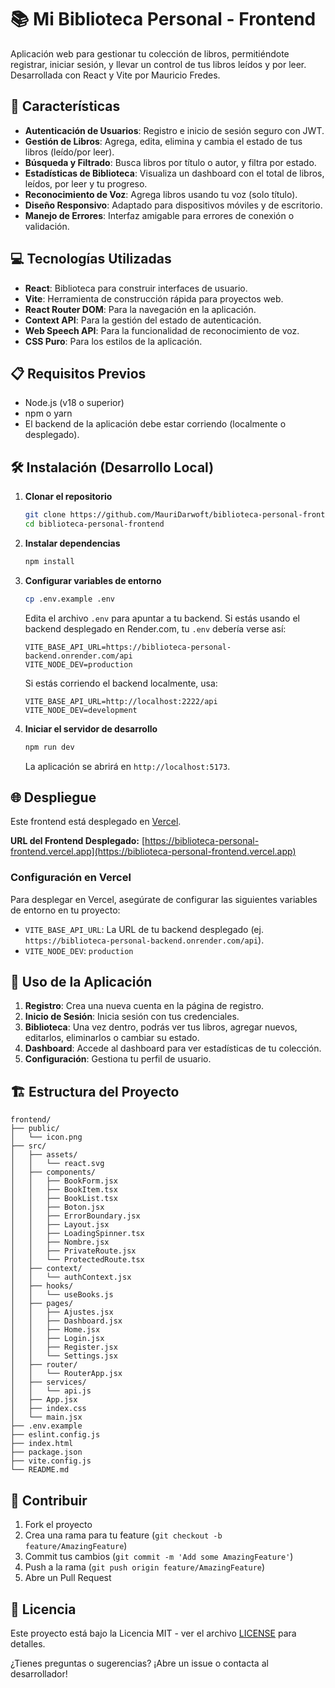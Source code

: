 # 📚 Mi Biblioteca Personal - Frontend

Aplicación web para gestionar tu colección de libros, permitiéndote registrar, iniciar sesión, y llevar un control de tus libros leídos y por leer. Desarrollada con React y Vite por Mauricio Fredes.

## 🚀 Características

- **Autenticación de Usuarios**: Registro e inicio de sesión seguro con JWT.
- **Gestión de Libros**: Agrega, edita, elimina y cambia el estado de tus libros (leído/por leer).
- **Búsqueda y Filtrado**: Busca libros por título o autor, y filtra por estado.
- **Estadísticas de Biblioteca**: Visualiza un dashboard con el total de libros, leídos, por leer y tu progreso.
- **Reconocimiento de Voz**: Agrega libros usando tu voz (solo título).
- **Diseño Responsivo**: Adaptado para dispositivos móviles y de escritorio.
- **Manejo de Errores**: Interfaz amigable para errores de conexión o validación.

## 💻 Tecnologías Utilizadas

- **React**: Biblioteca para construir interfaces de usuario.
- **Vite**: Herramienta de construcción rápida para proyectos web.
- **React Router DOM**: Para la navegación en la aplicación.
- **Context API**: Para la gestión del estado de autenticación.
- **Web Speech API**: Para la funcionalidad de reconocimiento de voz.
- **CSS Puro**: Para los estilos de la aplicación.

## 📋 Requisitos Previos

- Node.js (v18 o superior)
- npm o yarn
- El backend de la aplicación debe estar corriendo (localmente o desplegado).

## 🛠️ Instalación (Desarrollo Local)

1. **Clonar el repositorio**
   ```bash
   git clone https://github.com/MauriDarwoft/biblioteca-personal-frontend.git
   cd biblioteca-personal-frontend
   ```

2. **Instalar dependencias**
   ```bash
   npm install
   ```

3. **Configurar variables de entorno**
   ```bash
   cp .env.example .env
   ```
   
   Edita el archivo `.env` para apuntar a tu backend. Si estás usando el backend desplegado en Render.com, tu `.env` debería verse así:
   ```env
   VITE_BASE_API_URL=https://biblioteca-personal-backend.onrender.com/api
   VITE_NODE_DEV=production
   ```
   
   Si estás corriendo el backend localmente, usa:
   ```env
   VITE_BASE_API_URL=http://localhost:2222/api
   VITE_NODE_DEV=development
   ```

4. **Iniciar el servidor de desarrollo**
   ```bash
   npm run dev
   ```
   La aplicación se abrirá en `http://localhost:5173`.

## 🌐 Despliegue

Este frontend está desplegado en [Vercel](https://vercel.com/).

**URL del Frontend Desplegado:** [https://biblioteca-personal-frontend.vercel.app](https://biblioteca-personal-frontend.vercel.app)

### Configuración en Vercel

Para desplegar en Vercel, asegúrate de configurar las siguientes variables de entorno en tu proyecto:

- `VITE_BASE_API_URL`: La URL de tu backend desplegado (ej. `https://biblioteca-personal-backend.onrender.com/api`).
- `VITE_NODE_DEV`: `production`

## 📖 Uso de la Aplicación

1.  **Registro**: Crea una nueva cuenta en la página de registro.
2.  **Inicio de Sesión**: Inicia sesión con tus credenciales.
3.  **Biblioteca**: Una vez dentro, podrás ver tus libros, agregar nuevos, editarlos, eliminarlos o cambiar su estado.
4.  **Dashboard**: Accede al dashboard para ver estadísticas de tu colección.
5.  **Configuración**: Gestiona tu perfil de usuario.

## 🏗️ Estructura del Proyecto

```
frontend/
├── public/
│   └── icon.png
├── src/
│   ├── assets/
│   │   └── react.svg
│   ├── components/
│   │   ├── BookForm.jsx
│   │   ├── BookItem.tsx
│   │   ├── BookList.tsx
│   │   ├── Boton.jsx
│   │   ├── ErrorBoundary.jsx
│   │   ├── Layout.jsx
│   │   ├── LoadingSpinner.tsx
│   │   ├── Nombre.jsx
│   │   ├── PrivateRoute.jsx
│   │   └── ProtectedRoute.tsx
│   ├── context/
│   │   └── authContext.jsx
│   ├── hooks/
│   │   └── useBooks.js
│   ├── pages/
│   │   ├── Ajustes.jsx
│   │   ├── Dashboard.jsx
│   │   ├── Home.jsx
│   │   ├── Login.jsx
│   │   ├── Register.jsx
│   │   └── Settings.jsx
│   ├── router/
│   │   └── RouterApp.jsx
│   ├── services/
│   │   └── api.js
│   ├── App.jsx
│   ├── index.css
│   └── main.jsx
├── .env.example
├── eslint.config.js
├── index.html
├── package.json
├── vite.config.js
└── README.md
```

## 🤝 Contribuir

1. Fork el proyecto
2. Crea una rama para tu feature (`git checkout -b feature/AmazingFeature`)
3. Commit tus cambios (`git commit -m 'Add some AmazingFeature'`)
4. Push a la rama (`git push origin feature/AmazingFeature`)
5. Abre un Pull Request

## 📄 Licencia

Este proyecto está bajo la Licencia MIT - ver el archivo [LICENSE](LICENSE) para detalles.

¿Tienes preguntas o sugerencias? ¡Abre un issue o contacta al desarrollador!
